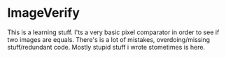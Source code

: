# ImageVerify
This is a learning stuff.
I'ts a very basic pixel comparator in order to see if two images are equals.
There's is a lot of mistakes, overdoing/missing stuff/redundant code.
Mostly stupid stuff i wrote stometimes is here.
